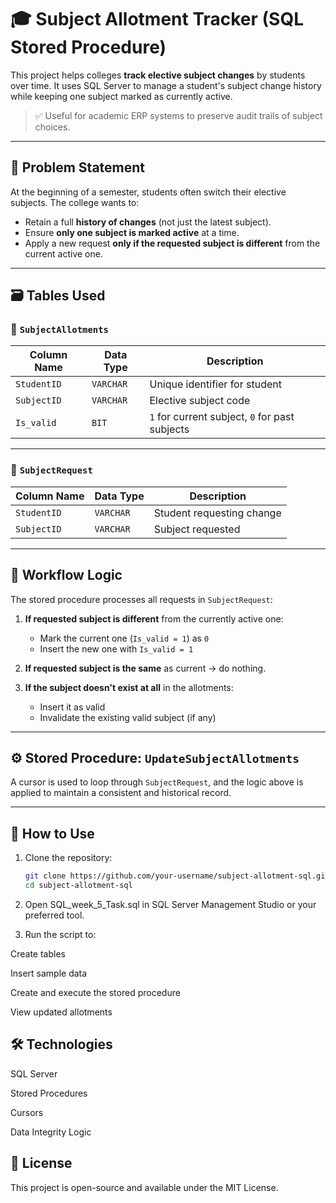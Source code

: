 # 🎓 Subject Allotment Tracker (SQL Stored Procedure)

This project helps colleges **track elective subject changes** by students over time. It uses SQL Server to manage a student's subject change history while keeping one subject marked as currently active.

> ✅ Useful for academic ERP systems to preserve audit trails of subject choices.

---

## 📌 Problem Statement

At the beginning of a semester, students often switch their elective subjects. The college wants to:

- Retain a full **history of changes** (not just the latest subject).
- Ensure **only one subject is marked active** at a time.
- Apply a new request **only if the requested subject is different** from the current active one.

---

## 🗃️ Tables Used

### 🔸 `SubjectAllotments`

| Column Name | Data Type | Description                      |
|-------------|-----------|----------------------------------|
| `StudentID` | `VARCHAR` | Unique identifier for student    |
| `SubjectID` | `VARCHAR` | Elective subject code            |
| `Is_valid`  | `BIT`     | `1` for current subject, `0` for past subjects |

---

### 🔸 `SubjectRequest`

| Column Name | Data Type | Description                     |
|-------------|-----------|---------------------------------|
| `StudentID` | `VARCHAR` | Student requesting change       |
| `SubjectID` | `VARCHAR` | Subject requested               |

---

## 🔁 Workflow Logic

The stored procedure processes all requests in `SubjectRequest`:

1. **If requested subject is different** from the currently active one:
   - Mark the current one (`Is_valid = 1`) as `0`
   - Insert the new one with `Is_valid = 1`

2. **If requested subject is the same** as current → do nothing.

3. **If the subject doesn't exist at all** in the allotments:
   - Insert it as valid
   - Invalidate the existing valid subject (if any)

---

## ⚙️ Stored Procedure: `UpdateSubjectAllotments`

A cursor is used to loop through `SubjectRequest`, and the logic above is applied to maintain a consistent and historical record.

---

## 🧪 How to Use

1. Clone the repository:

   ```bash
   git clone https://github.com/your-username/subject-allotment-sql.git
   cd subject-allotment-sql
   
2. Open SQL_week_5_Task.sql in SQL Server Management Studio or your preferred tool.

3. Run the script to:

Create tables

Insert sample data

Create and execute the stored procedure

View updated allotments

## 🛠️ Technologies
SQL Server

Stored Procedures

Cursors

Data Integrity Logic

## 📄 License
This project is open-source and available under the MIT License.
